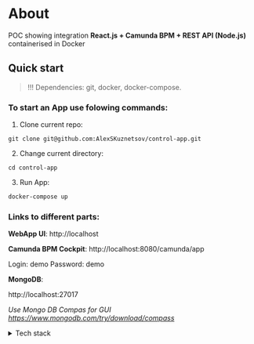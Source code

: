 # About

POC showing integration **React.js + Camunda BPM + REST API (Node.js)** containerised in Docker

## Quick start

> !!! Dependencies: git, docker, docker-compose.

### **To start an App use folowing commands**:

1. Clone current repo:

```
git clone git@github.com:AlexSKuznetsov/control-app.git
```

2. Change current directory:

```
cd control-app
```

3. Run App:

```sh
docker-compose up
```

### **Links to different parts:**

**WebApp UI**:
http://localhost

**Camunda BPM Cockpit**:
http://localhost:8080/camunda/app

Login: demo
Password: demo

**MongoDB**:

http://localhost:27017

_Use Mongo DB Compas for GUI https://www.mongodb.com/try/download/compass_

<details>
<summary>Tech stack</summary>

**1. Frontend:**

- React
- Typescript
- Vite

**2. Backend Rest API:**

- Node.js
- Express.js

**3. Mongo DB:**

- Storing Process Data correlated with Process ID

**4. Camunda BPM 7:**

- Process Orchestrator with BPMN support

</details>
